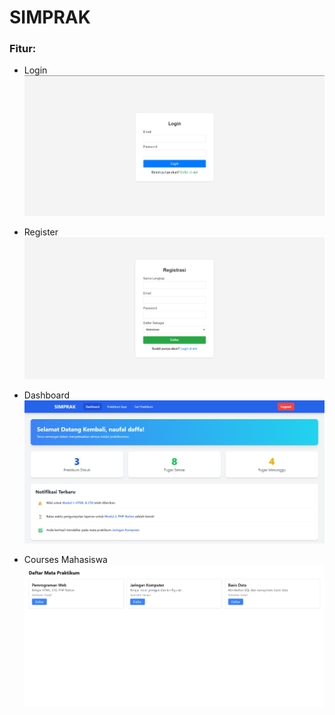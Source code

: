# SIMPRAK

### Fitur:
- Login
![Login](/readme-images/preview-login.png)

- Register
![Register](/readme-images/preview-register.png)

- Dashboard
![Dashboard](/readme-images/preview-dashboard.png)

- Courses Mahasiswa
![Courses Mahasiswa](/readme-images/preview-courses-mahasiswa.png)